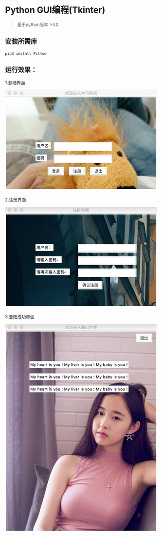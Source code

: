 Python GUI编程(Tkinter)
===============================

> 基于python版本 >3.0

## 安装所需库
```
pip3 install Pillow
```

## 运行效果：

1.登陆界面

![avatar](./img/login.jpeg)

2.注册界面

![avatar](./img/sign.jpeg)

3.登陆成功界面

![avatar](./img/home.jpeg)